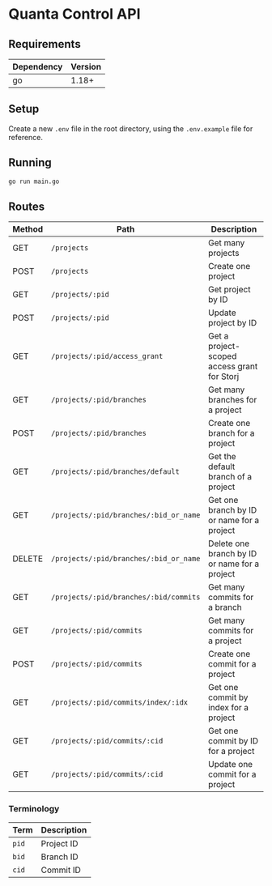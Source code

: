 # Quanta Control API

## Requirements
|Dependency|Version|
|-|-|
|go|1.18+|

## Setup
Create a new `.env` file in the root directory, using the `.env.example` file for reference.

## Running
```sh
go run main.go
```

## Routes
|Method|Path|Description|
|-|-|-|
|GET|`/projects`|Get many projects|
|POST|`/projects`|Create one project|
|GET|`/projects/:pid`|Get project by ID|
|POST|`/projects/:pid`|Update project by ID|
|GET|`/projects/:pid/access_grant`|Get a project-scoped access grant for Storj|
|GET|`/projects/:pid/branches`|Get many branches for a project|
|POST|`/projects/:pid/branches`|Create one branch for a project|
|GET|`/projects/:pid/branches/default`|Get the default branch of a project|
|GET|`/projects/:pid/branches/:bid_or_name`|Get one branch by ID or name for a project|
|DELETE|`/projects/:pid/branches/:bid_or_name`|Delete one branch by ID or name for a project|
|GET|`/projects/:pid/branches/:bid/commits`|Get many commits for a branch|
|GET|`/projects/:pid/commits`|Get many commits for a project|
|POST|`/projects/:pid/commits`|Create one commit for a project|
|GET|`/projects/:pid/commits/index/:idx`|Get one commit by index for a project|
|GET|`/projects/:pid/commits/:cid`|Get one commit by ID for a project|
|GET|`/projects/:pid/commits/:cid`|Update one commit for a project|

### Terminology
|Term|Description|
|-|-|
|`pid`|Project ID|
|`bid`|Branch ID|
|`cid`|Commit ID|
